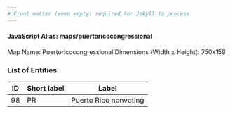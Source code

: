 ```yaml
---
# Front matter (even empty) required for Jekyll to process
---
```


#### JavaScript Alias: maps/puertoricocongressional

Map Name: Puertoricocongressional
Dimensions (Width x Height): 750x159





### List of Entities

ID | Short label | Label
---|---|---|
98|PR|Puerto Rico nonvoting

